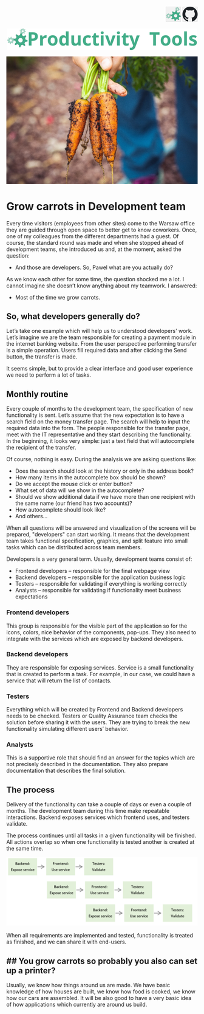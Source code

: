 <!--Category:Article--> 
 <p align="right">
    <a href="http://productivitytools.tech/the-most-expensive-t-shirts-in-the-world/"><img src="Images/Header/ProductivityTools_green_40px_2.png" /><a> 
           <a href="https://github.com/pwujczyk/ProductivityTools.Articles"><img src="Images/Header/Github_border_40px.png" /></a>
</p>
<p align="center">
    <a href="http://productivitytools.tech/">
        <img src="Images/Header/LogoTitle_green_500px.png" />
    </a>
</p>

![](Images/Title.jpg)

# Grow carrots in Development team

Every time visitors (employees from other sites) come to the Warsaw office they are guided through open space to better get to know coworkers.  Once, one of my colleagues from the different departments had a guest. Of course, the standard round was made and when she stopped ahead of development teams, she introduced us and, at the moment, asked the question: 

- And those are developers. So, Pawel what are you actually do?

As we know each other for some time, the question shocked me a lot. I cannot imagine she doesn’t know anything about my teamwork. I answered:

- Most of the time we grow carrots.

## So, what developers generally do?

Let’s take one example which will help us to understood developers' work. Let’s imagine we are the team responsible for creating a payment module in the internet banking website. From the user perspective performing transfer is a simple operation. Users fill required data and after clicking the Send button, the transfer is made. 

It seems simple, but to provide a clear interface and good user experience we need to perform a lot of tasks. 

## Monthly routine

Every couple of months to the development team, the specification of new functionality is sent. Let’s assume that the new expectation is to have a search field on the money transfer page. The search will help to input the required data into the form. The people responsible for the transfer page, meet with the IT representative and they start describing the functionality. In the beginning, it looks very simple: just a text field that will autocomplete the recipient of the transfer.  

Of course, nothing is easy. During the analysis we are asking questions like:
- Does the search should look at the history or only in the address book?
- How many items in the autocomplete box should be shown?
- Do we accept the mouse click or enter button?
- What set of data will we show in the autocomplete?
- Should we show additional data if we have more than one recipient with the same name (our friend has two accounts)?
- How autocomplete should look like?
- And others…

When all questions will be answered and visualization of the screens will be prepared, "developers" can start working.  It means that the development team takes functional specification, graphics, and split feature into small tasks which can be distributed across team members. 

Developers is a very general term. Usually, development teams consist of:

- Frontend developers – responsible for the final webpage view
- Backend developers – responsible for the application business logic
- Testers – responsible for validating if everything is working correctly
- Analysts – responsible for validating if functionality meet business expectations

### Frontend developers

This group is responsible for the visible part of the application so for the icons, colors, nice behavior of the components, pop-ups. They also need to integrate with the services which are exposed by backend developers.

### Backend developers

They are responsible for exposing services. Service is a small functionality that is created to perform a task. For example, in our case, we could have a service that will return the list of contacts.  

### Testers 

Everything which will be created by Frontend and Backend developers needs to be checked. Testers or Quality Assurance team checks the solution before sharing it with the users. They are trying to break the new functionality simulating different users’ behavior. 

### Analysts 

This is a supportive role that should find an answer for the topics which are not precisely described in the documentation. They also prepare documentation that describes the final solution. 

## The process 

Delivery of the functionality can take a couple of days or even a couple of months. The development team during this time make repeatable interactions. Backend exposes services which frontend uses, and testers validate. 

The process continues until all tasks in a given functionality will be finished. All actions overlap so when one functionality is tested another is created at the same time.

![Development process](Images\process.png)         
             
When all requirements are implemented and tested, functionality is treated as finished, and we can share it with end-users.

## ## You grow carrots so probably you also can set up a printer?

Usually, we know how things around us are made. We have basic knowledge of how houses are built, we know how food is cooked, we know how our cars are assembled. It will be also good to have a very basic idea of how applications which currently are around us build.
